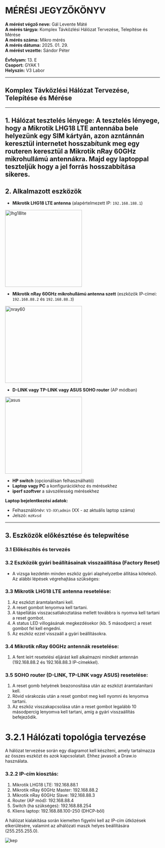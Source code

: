 # MÉRÉSI JEGYZŐKÖNYV

**A mérést végző neve:** Gál Levente Máté  
**A mérés tárgya:** Komplex Távközlési Hálózat Tervezése, Telepítése és Mérése  
**A mérés száma:** Mikro mérés  
**A mérés dátuma:** 2025. 01. 29.  
**A mérést vezette:** Sándor Péter  

**Évfolyam:** 13. E  
**Csoport:** GYAK 1  
**Helyszín:** V3 Labor  

---

## Komplex Távközlési Hálózat Tervezése, Telepítése és Mérése

---

## 1. Hálózat tesztelés lényege: A tesztelés lényege, hogy a **Mikrotik LHG18 LTE antennába** bele helyezünk egy **SIM** kártyán, azon azntánnán keresztül internetet hosszabítunk meg egy routeren keresztül a **Mikrotik nRay 60GHz mikrohullámú antennákra**. Majd egy laptoppal teszteljük hogy a jel forrás hosszabbítása sikeres.

## 2. Alkalmazott eszközök

- **Mikrotik LHG18 LTE antenna** (alapértelmezett IP: `192.168.188.1`)

<img src="https://github.com/user-attachments/assets/3415919b-850d-4f92-bef9-1d0ceaee6b54" alt="lhg18lte" style="width:250px;"/>

- **Mikrotik nRay 60GHz mikrohullámú antenna szett** (eszközök IP-címei: `192.168.88.2` és `192.168.88.3`)   

<img src="https://github.com/user-attachments/assets/a18697ea-6d66-4376-b491-c55dc37fadfb" alt="nray60" style="width:250px;"/>  

- **D-LINK vagy TP-LINK vagy ASUS SOHO router** (AP módban)

<img src="https://github.com/user-attachments/assets/9f853286-1b82-49cf-9312-1420ff7472b2" alt="asus" style="width:250px;"/>  

- **HP switch** (opcionálisan felhasználható)
- **Laptop vagy PC** a konfigurációkhoz és mérésekhez
- **iperf szoftver** a sávszélesség mérésekhez

**Laptop bejelentkezési adatok:**  
- Felhasználónév: `V3-XX\admin` (XX - az aktuális laptop száma)  
- Jelszó: `mzKvsd`  

---

## 3. Eszközök előkésztése és telepwítése

### 3.1 Előkészítés és tervezés

### 3.2 Eszközök gyári beállításainak visszaállítása (Factory Reset)

- A vizsga kezdetén minden eszköz gyári alaphelyzetbe állítása kötelező. Az alábbi lépések végrehajtása szükséges:

### 3.3 Mikrotik LHG18 LTE antenna resetelése:

1. Az eszközt áramtalanítani kell.
2. A reset gombot lenyomva kell tartani.
3. A tápellátás visszacsatlakoztatása mellett továbbra is nyomva kell tartani a reset gombot.
4. A status LED villogásának megkezdésekor (kb. 5 másodperc) a reset gombot fel kell engedni.
5. Az eszköz ezzel visszaáll a gyári beállításokra.

### 3.4 Mikrotik nRay 60GHz antennák resetelése:

1. A fent leírt resetelési eljárást kell alkalmazni mindkét antennán (192.168.88.2 és 192.168.88.3 IP-címekkel).

### 3.5 SOHO router (D-LINK, TP-LINK vagy ASUS) resetelése:

1. A reset gomb helyének beazonosítása után az eszközt áramtalanítani kell.
2. Rövid várakozás után a reset gombot meg kell nyomni és lenyomva tartani.
3. Az eszköz visszakapcsolása után a reset gombot legalább 10 másodpercig lenyomva kell tartani, amíg a gyári visszaállítás befejeződik.

# 3.2.1 Hálózati topológia tervezése

A hálózat tervezése során egy diagramot kell készíteni, amely tartalmazza az összes eszközt és azok kapcsolatait. Ehhez javasolt a Draw.io használata.

### 3.2.2 IP-cím kiosztás:

1. Mikrotik LHG18 LTE: 192.168.88.1
2. Mikrotik nRay 60GHz Master: 192.168.88.2
3. Mikrotik nRay 60GHz Slave: 192.168.88.3
4. Router (AP mód): 192.168.88.4
5. Switch (ha szükséges): 192.168.88.254
6. Kliens laptop: 192.168.88.100-250 (DHCP-ből)

A hálózat kialakítása során kiemelten figyelni kell az IP-cím ütközések elkerülésére, valamint az alhálózati maszk helyes beállítására (255.255.255.0).


<img src="https://github.com/user-attachments/assets/551bf396-1a37-4d77-9239-2ffc241c70e6" alt="kep"/>  
